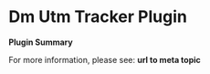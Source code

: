 # **Dm Utm Tracker** Plugin

**Plugin Summary**

For more information, please see: **url to meta topic**
